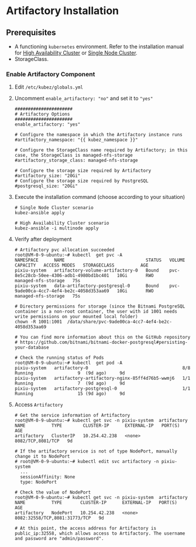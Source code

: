 # Artifactory Installation

## Prerequisites

- A functioning `kubernetes` environment. Refer to the installation manual for [High Availability Cluster](../install/multinode.md) or [Single Node Cluster](../install/all-in-one.md).
- StorageClass.

### Enable Artifactory Component

1. Edit `/etc/kubez/globals.yml`

2. Uncomment `enable_artifactory: "no"` and set it to `"yes"`

    ```shell
    ######################
    # Artifactory Options
    ######################
    enable_artifactory: "yes"

    # Configure the namespace in which the Artifactory instance runs
    #artifactory_namespace: "{{ kubez_namespace }}"

    # Configure the StorageClass name required by Artifactory; in this case, the StorageClass is managed-nfs-storage
    #artifactory_storage_class: managed-nfs-storage

    # Configure the storage size required by Artifactory
    #artifactory_size: "20Gi"
    # Configure the storage size required by PostgreSQL
    #postgresql_size: "20Gi"
    ```

3. Execute the installation command (choose according to your situation)

    ```shell
    # Single Node Cluster scenario
    kubez-ansible apply

    # High Availability Cluster scenario
    kubez-ansible -i multinode apply
    ```

4. Verify after deployment

    ```shell
    # Artifactory pvc allocation succeeded
    root@VM-0-9-ubuntu:~# kubectl  get pvc -A
    NAMESPACE      NAME                               STATUS   VOLUME                                     CAPACITY   ACCESS MODES   STORAGECLASS          AGE
    pixiu-system   artifactory-volume-artifactory-0   Bound    pvc-8e5c28cb-50ee-4306-adb1-4980bd1bc401   10Gi       RWO            managed-nfs-storage   75s
    pixiu-system   data-artifactory-postgresql-0      Bound    pvc-9ade00ca-4cc7-4ef4-be2c-4058d353aa69   10Gi       RWO            managed-nfs-storage   75s

    # Directory permissions for storage (since the Bitnami PostgreSQL container is a non-root container, the user with id 1001 needs write permissions on your mounted local folder)
    chown -R 1001:1001  /data/share/pvc-9ade00ca-4cc7-4ef4-be2c-4058d353aa69

    # You can find more information about this on the GitHub repository
    # https://github.com/bitnami/bitnami-docker-postgresql#persisting-your-database

    # Check the running status of Pods
    root@VM-0-9-ubuntu:~# kubectl  get pod -A
    pixiu-system   artifactory-0                                    8/8     Running                 9  (9d ago)     9d
    pixiu-system   artifactory-artifactory-nginx-85ff4d76b5-wwmj6   1/1     Running                 7  (9d ago)     9d
    pixiu-system   artifactory-postgresql-0                         1/1     Running                 15 (9d ago)     9d
    ```

5. Access `Artifactory`

    ```shell
    # Get the service information of Artifactory
    root@VM-0-9-ubuntu:~# kubectl get svc -n pixiu-system  artifactory
    NAME          TYPE        CLUSTER-IP      EXTERNAL-IP   PORT(S)             AGE
    artifactory   ClusterIP   10.254.42.238   <none>        8082/TCP,8081/TCP   9d

    # If the artifactory service is not of type NodePort, manually change it to NodePort
    # root@VM-0-9-ubuntu:~# kubectl edit svc artifactory -n pixiu-system
      ...
      sessionAffinity: None
      type: NodePort

    # Check the value of NodePort
    root@VM-0-9-ubuntu:~# kubectl get svc -n pixiu-system  artifactory
    NAME          TYPE       CLUSTER-IP      EXTERNAL-IP   PORT(S)                         AGE
    artifactory   NodePort   10.254.42.238   <none>        8082:32558/TCP,8081:31773/TCP   9d

    # At this point, the access address for Artifactory is public_ip:32558, which allows access to Artifactory. The username and password are "admin/password".
    ```
